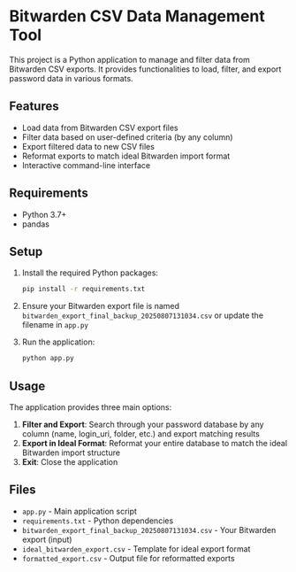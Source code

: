 # Bitwarden CSV Data Management Tool

This project is a Python application to manage and filter data from Bitwarden CSV exports. It provides functionalities to load, filter, and export password data in various formats.

## Features

- Load data from Bitwarden CSV export files
- Filter data based on user-defined criteria (by any column)
- Export filtered data to new CSV files
- Reformat exports to match ideal Bitwarden import format
- Interactive command-line interface

## Requirements

- Python 3.7+
- pandas

## Setup

1. Install the required Python packages:

   ```bash
   pip install -r requirements.txt
   ```

2. Ensure your Bitwarden export file is named `bitwarden_export_final_backup_20250807131034.csv` or update the filename in `app.py`

3. Run the application:

   ```bash
   python app.py
   ```

## Usage

The application provides three main options:

1. **Filter and Export**: Search through your password database by any column (name, login_uri, folder, etc.) and export matching results
2. **Export in Ideal Format**: Reformat your entire database to match the ideal Bitwarden import structure
3. **Exit**: Close the application

## Files

- `app.py` - Main application script
- `requirements.txt` - Python dependencies
- `bitwarden_export_final_backup_20250807131034.csv` - Your Bitwarden export (input)
- `ideal_bitwarden_export.csv` - Template for ideal export format
- `formatted_export.csv` - Output file for reformatted exports
